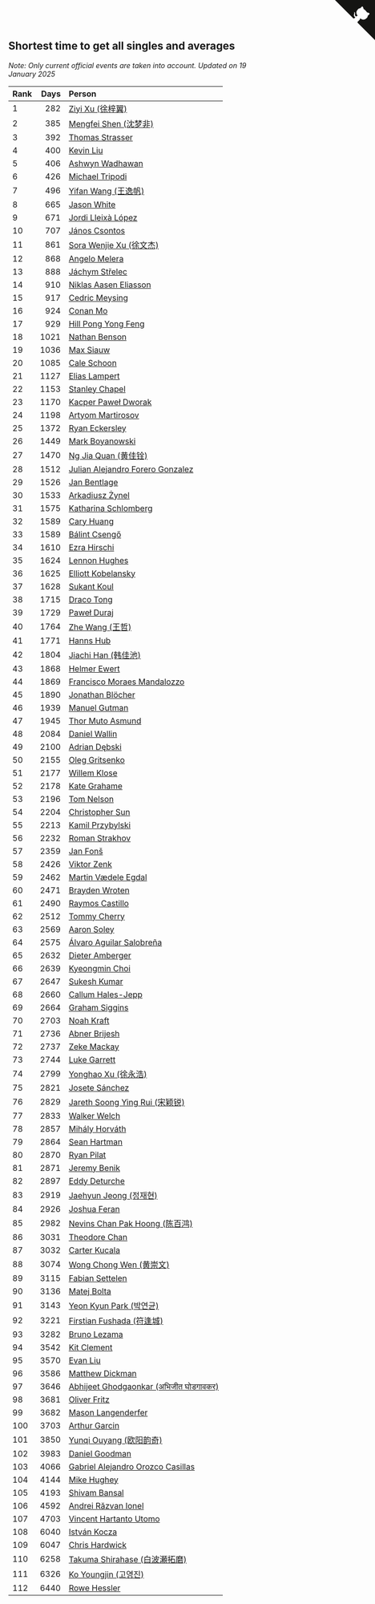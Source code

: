 ## Shortest time to get all singles and averages

*Note: Only current official events are taken into account.*
*Updated on 19 January 2025*

| Rank | Days | Person |
| :--- | ---: | :--- |
| 1 | 282 | [Ziyi Xu (徐梓翼)](https://www.worldcubeassociation.org/persons/2023XUZI01) |
| 2 | 385 | [Mengfei Shen (沈梦非)](https://www.worldcubeassociation.org/persons/2018SHEN07) |
| 3 | 392 | [Thomas Strasser](https://www.worldcubeassociation.org/persons/2022STRA10) |
| 4 | 400 | [Kevin Liu](https://www.worldcubeassociation.org/persons/2023LIUK02) |
| 5 | 406 | [Ashwyn Wadhawan](https://www.worldcubeassociation.org/persons/2022WADH02) |
| 6 | 426 | [Michael Tripodi](https://www.worldcubeassociation.org/persons/2021TRIP01) |
| 7 | 496 | [Yifan Wang (王逸帆)](https://www.worldcubeassociation.org/persons/2017WANY29) |
| 8 | 665 | [Jason White](https://www.worldcubeassociation.org/persons/2016WHIT16) |
| 9 | 671 | [Jordi Lleixà López](https://www.worldcubeassociation.org/persons/2023LOPE09) |
| 10 | 707 | [János Csontos](https://www.worldcubeassociation.org/persons/2022CSON01) |
| 11 | 861 | [Sora Wenjie Xu (徐文杰)](https://www.worldcubeassociation.org/persons/2016XUWE02) |
| 12 | 868 | [Angelo Melera](https://www.worldcubeassociation.org/persons/2022MELE01) |
| 13 | 888 | [Jáchym Střelec](https://www.worldcubeassociation.org/persons/2022STRE03) |
| 14 | 910 | [Niklas Aasen Eliasson](https://www.worldcubeassociation.org/persons/2021ELIA01) |
| 15 | 917 | [Cedric Meysing](https://www.worldcubeassociation.org/persons/2017MEYS02) |
| 16 | 924 | [Conan Mo](https://www.worldcubeassociation.org/persons/2020MOCO01) |
| 17 | 929 | [Hill Pong Yong Feng](https://www.worldcubeassociation.org/persons/2017FENG10) |
| 18 | 1021 | [Nathan Benson](https://www.worldcubeassociation.org/persons/2022BENS01) |
| 19 | 1036 | [Max Siauw](https://www.worldcubeassociation.org/persons/2017SIAU02) |
| 20 | 1085 | [Cale Schoon](https://www.worldcubeassociation.org/persons/2014SCHO02) |
| 21 | 1127 | [Elias Lampert](https://www.worldcubeassociation.org/persons/2021LAMP01) |
| 22 | 1153 | [Stanley Chapel](https://www.worldcubeassociation.org/persons/2016CHAP04) |
| 23 | 1170 | [Kacper Paweł Dworak](https://www.worldcubeassociation.org/persons/2020DWOR01) |
| 24 | 1198 | [Artyom Martirosov](https://www.worldcubeassociation.org/persons/2016MART29) |
| 25 | 1372 | [Ryan Eckersley](https://www.worldcubeassociation.org/persons/2019ECKE02) |
| 26 | 1449 | [Mark Boyanowski](https://www.worldcubeassociation.org/persons/2014BOYA01) |
| 27 | 1470 | [Ng Jia Quan (黄佳铨)](https://www.worldcubeassociation.org/persons/2015QUAN03) |
| 28 | 1512 | [Julian Alejandro Forero Gonzalez](https://www.worldcubeassociation.org/persons/2018GONZ30) |
| 29 | 1526 | [Jan Bentlage](https://www.worldcubeassociation.org/persons/2010BENT01) |
| 30 | 1533 | [Arkadiusz Żynel](https://www.worldcubeassociation.org/persons/2018ZYNE01) |
| 31 | 1575 | [Katharina Schlomberg](https://www.worldcubeassociation.org/persons/2020SCHL01) |
| 32 | 1589 | [Cary Huang](https://www.worldcubeassociation.org/persons/2015HUAN48) |
| 33 | 1589 | [Bálint Csengő](https://www.worldcubeassociation.org/persons/2019CSEN01) |
| 34 | 1610 | [Ezra Hirschi](https://www.worldcubeassociation.org/persons/2019HIRS01) |
| 35 | 1624 | [Lennon Hughes](https://www.worldcubeassociation.org/persons/2017HUGH04) |
| 36 | 1625 | [Elliott Kobelansky](https://www.worldcubeassociation.org/persons/2019KOBE03) |
| 37 | 1628 | [Sukant Koul](https://www.worldcubeassociation.org/persons/2014KOUL01) |
| 38 | 1715 | [Draco Tong](https://www.worldcubeassociation.org/persons/2020TONG02) |
| 39 | 1729 | [Paweł Duraj](https://www.worldcubeassociation.org/persons/2016DURA09) |
| 40 | 1764 | [Zhe Wang (王哲)](https://www.worldcubeassociation.org/persons/2019WANZ21) |
| 41 | 1771 | [Hanns Hub](https://www.worldcubeassociation.org/persons/2013HUBH01) |
| 42 | 1804 | [Jiachi Han (韩佳池)](https://www.worldcubeassociation.org/persons/2014HANJ02) |
| 43 | 1868 | [Helmer Ewert](https://www.worldcubeassociation.org/persons/2015EWER01) |
| 44 | 1869 | [Francisco Moraes Mandalozzo](https://www.worldcubeassociation.org/persons/2017MAND13) |
| 45 | 1890 | [Jonathan Blöcher](https://www.worldcubeassociation.org/persons/2018BLOC01) |
| 46 | 1939 | [Manuel Gutman](https://www.worldcubeassociation.org/persons/2017GUTM01) |
| 47 | 1945 | [Thor Muto Asmund](https://www.worldcubeassociation.org/persons/2017ASMU01) |
| 48 | 2084 | [Daniel Wallin](https://www.worldcubeassociation.org/persons/2013WALL03) |
| 49 | 2100 | [Adrian Dębski](https://www.worldcubeassociation.org/persons/2017DEBS01) |
| 50 | 2155 | [Oleg Gritsenko](https://www.worldcubeassociation.org/persons/2011GRIT01) |
| 51 | 2177 | [Willem Klose](https://www.worldcubeassociation.org/persons/2017KLOS01) |
| 52 | 2178 | [Kate Grahame](https://www.worldcubeassociation.org/persons/2018GRAH05) |
| 53 | 2196 | [Tom Nelson](https://www.worldcubeassociation.org/persons/2013NELS01) |
| 54 | 2204 | [Christopher Sun](https://www.worldcubeassociation.org/persons/2017SUNC02) |
| 55 | 2213 | [Kamil Przybylski](https://www.worldcubeassociation.org/persons/2016PRZY01) |
| 56 | 2232 | [Roman Strakhov](https://www.worldcubeassociation.org/persons/2012STRA02) |
| 57 | 2359 | [Jan Fonš](https://www.worldcubeassociation.org/persons/2017FONS04) |
| 58 | 2426 | [Viktor Zenk](https://www.worldcubeassociation.org/persons/2016ZENK01) |
| 59 | 2462 | [Martin Vædele Egdal](https://www.worldcubeassociation.org/persons/2013EGDA02) |
| 60 | 2471 | [Brayden Wroten](https://www.worldcubeassociation.org/persons/2018WROT01) |
| 61 | 2490 | [Raymos Castillo](https://www.worldcubeassociation.org/persons/2017CAST41) |
| 62 | 2512 | [Tommy Cherry](https://www.worldcubeassociation.org/persons/2015CHER07) |
| 63 | 2569 | [Aaron Soley](https://www.worldcubeassociation.org/persons/2017SOLE01) |
| 64 | 2575 | [Álvaro Aguilar Salobreña](https://www.worldcubeassociation.org/persons/2015SALO01) |
| 65 | 2632 | [Dieter Amberger](https://www.worldcubeassociation.org/persons/2016AMBE02) |
| 66 | 2639 | [Kyeongmin Choi](https://www.worldcubeassociation.org/persons/2017CHOI07) |
| 67 | 2647 | [Sukesh Kumar](https://www.worldcubeassociation.org/persons/2017KUMA30) |
| 68 | 2660 | [Callum Hales-Jepp](https://www.worldcubeassociation.org/persons/2012HALE01) |
| 69 | 2664 | [Graham Siggins](https://www.worldcubeassociation.org/persons/2016SIGG01) |
| 70 | 2703 | [Noah Kraft](https://www.worldcubeassociation.org/persons/2016KRAF01) |
| 71 | 2736 | [Abner Brijesh](https://www.worldcubeassociation.org/persons/2016BRIJ01) |
| 72 | 2737 | [Zeke Mackay](https://www.worldcubeassociation.org/persons/2015MACK06) |
| 73 | 2744 | [Luke Garrett](https://www.worldcubeassociation.org/persons/2017GARR05) |
| 74 | 2799 | [Yonghao Xu (徐永浩)](https://www.worldcubeassociation.org/persons/2017XUYO01) |
| 75 | 2821 | [Josete Sánchez](https://www.worldcubeassociation.org/persons/2015SANC18) |
| 76 | 2829 | [Jareth Soong Ying Rui (宋颖锐)](https://www.worldcubeassociation.org/persons/2016SOON01) |
| 77 | 2833 | [Walker Welch](https://www.worldcubeassociation.org/persons/2011WELC01) |
| 78 | 2857 | [Mihály Horváth](https://www.worldcubeassociation.org/persons/2016HORV04) |
| 79 | 2864 | [Sean Hartman](https://www.worldcubeassociation.org/persons/2016HART02) |
| 80 | 2870 | [Ryan Pilat](https://www.worldcubeassociation.org/persons/2016PILA03) |
| 81 | 2871 | [Jeremy Benik](https://www.worldcubeassociation.org/persons/2016BENI05) |
| 82 | 2897 | [Eddy Deturche](https://www.worldcubeassociation.org/persons/2014DETU01) |
| 83 | 2919 | [Jaehyun Jeong (정재현)](https://www.worldcubeassociation.org/persons/2016JEON02) |
| 84 | 2926 | [Joshua Feran](https://www.worldcubeassociation.org/persons/2011FERA01) |
| 85 | 2982 | [Nevins Chan Pak Hoong (陈百鸿)](https://www.worldcubeassociation.org/persons/2010CHAN20) |
| 86 | 3031 | [Theodore Chan](https://www.worldcubeassociation.org/persons/2016CHAN25) |
| 87 | 3032 | [Carter Kucala](https://www.worldcubeassociation.org/persons/2015KUCA01) |
| 88 | 3074 | [Wong Chong Wen (黄崇文)](https://www.worldcubeassociation.org/persons/2014WENW01) |
| 89 | 3115 | [Fabian Settelen](https://www.worldcubeassociation.org/persons/2015SETT01) |
| 90 | 3136 | [Matej Bolta](https://www.worldcubeassociation.org/persons/2015BOLT01) |
| 91 | 3143 | [Yeon Kyun Park (박연균)](https://www.worldcubeassociation.org/persons/2016PARK10) |
| 92 | 3221 | [Firstian Fushada (符逢城)](https://www.worldcubeassociation.org/persons/2015FUSH01) |
| 93 | 3282 | [Bruno Lezama](https://www.worldcubeassociation.org/persons/2014LEZA02) |
| 94 | 3542 | [Kit Clement](https://www.worldcubeassociation.org/persons/2008CLEM01) |
| 95 | 3570 | [Evan Liu](https://www.worldcubeassociation.org/persons/2009LIUE01) |
| 96 | 3586 | [Matthew Dickman](https://www.worldcubeassociation.org/persons/2013DICK01) |
| 97 | 3646 | [Abhijeet Ghodgaonkar (अभिजीत घोडगावकर)](https://www.worldcubeassociation.org/persons/2013GHOD01) |
| 98 | 3681 | [Oliver Fritz](https://www.worldcubeassociation.org/persons/2014FRIT02) |
| 99 | 3682 | [Mason Langenderfer](https://www.worldcubeassociation.org/persons/2013LANG03) |
| 100 | 3703 | [Arthur Garcin](https://www.worldcubeassociation.org/persons/2014GARC27) |
| 101 | 3850 | [Yunqi Ouyang (欧阳韵奇)](https://www.worldcubeassociation.org/persons/2007YUNQ01) |
| 102 | 3983 | [Daniel Goodman](https://www.worldcubeassociation.org/persons/2013GOOD01) |
| 103 | 4066 | [Gabriel Alejandro Orozco Casillas](https://www.worldcubeassociation.org/persons/2008CASI01) |
| 104 | 4144 | [Mike Hughey](https://www.worldcubeassociation.org/persons/2007HUGH01) |
| 105 | 4193 | [Shivam Bansal](https://www.worldcubeassociation.org/persons/2011BANS02) |
| 106 | 4592 | [Andrei Răzvan Ionel](https://www.worldcubeassociation.org/persons/2012IONE01) |
| 107 | 4703 | [Vincent Hartanto Utomo](https://www.worldcubeassociation.org/persons/2010UTOM01) |
| 108 | 6040 | [István Kocza](https://www.worldcubeassociation.org/persons/2005KOCZ01) |
| 109 | 6047 | [Chris Hardwick](https://www.worldcubeassociation.org/persons/2003HARD01) |
| 110 | 6258 | [Takuma Shirahase (白波瀬拓磨)](https://www.worldcubeassociation.org/persons/2007SHIR01) |
| 111 | 6326 | [Ko Youngjin (고영진)](https://www.worldcubeassociation.org/persons/2007YOUN04) |
| 112 | 6440 | [Rowe Hessler](https://www.worldcubeassociation.org/persons/2007HESS01) |


<a href="https://github.com/JustinTimeCuber/wca_statistics" class="github-corner" aria-label="View source on Github"><svg width="80" height="80" viewBox="0 0 250 250" style="fill:#151513; color:#fff; position: absolute; top: 0; border: 0; right: 0;" aria-hidden="true"><path d="M0,0 L115,115 L130,115 L142,142 L250,250 L250,0 Z"></path><path d="M128.3,109.0 C113.8,99.7 119.0,89.6 119.0,89.6 C122.0,82.7 120.5,78.6 120.5,78.6 C119.2,72.0 123.4,76.3 123.4,76.3 C127.3,80.9 125.5,87.3 125.5,87.3 C122.9,97.6 130.6,101.9 134.4,103.2" fill="currentColor" style="transform-origin: 130px 106px;" class="octo-arm"></path><path d="M115.0,115.0 C114.9,115.1 118.7,116.5 119.8,115.4 L133.7,101.6 C136.9,99.2 139.9,98.4 142.2,98.6 C133.8,88.0 127.5,74.4 143.8,58.0 C148.5,53.4 154.0,51.2 159.7,51.0 C160.3,49.4 163.2,43.6 171.4,40.1 C171.4,40.1 176.1,42.5 178.8,56.2 C183.1,58.6 187.2,61.8 190.9,65.4 C194.5,69.0 197.7,73.2 200.1,77.6 C213.8,80.2 216.3,84.9 216.3,84.9 C212.7,93.1 206.9,96.0 205.4,96.6 C205.1,102.4 203.0,107.8 198.3,112.5 C181.9,128.9 168.3,122.5 157.7,114.1 C157.9,116.9 156.7,120.9 152.7,124.9 L141.0,136.5 C139.8,137.7 141.6,141.9 141.8,141.8 Z" fill="currentColor" class="octo-body"></path></svg></a><style>.github-corner:hover .octo-arm{animation:octocat-wave 560ms ease-in-out}@keyframes octocat-wave{0%,100%{transform:rotate(0)}20%,60%{transform:rotate(-25deg)}40%,80%{transform:rotate(10deg)}}@media (max-width:500px){.github-corner:hover .octo-arm{animation:none}.github-corner .octo-arm{animation:octocat-wave 560ms ease-in-out}}</style>

